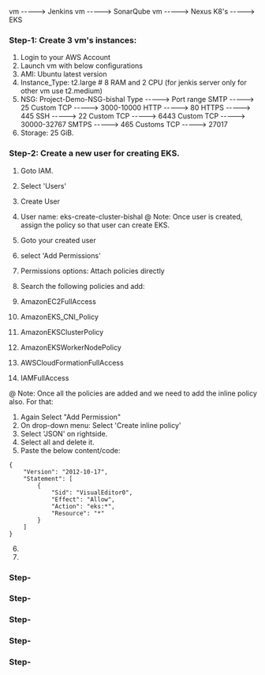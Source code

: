 vm -----> Jenkins
vm -----> SonarQube
vm -----> Nexus
K8's -----> EKS

### Step-1: Create 3 vm's instances:
1. Login to your AWS Account
2. Launch vm with below configurations
  1. AMI: Ubuntu latest version
  2. Instance_Type: t2.large # 8 RAM and 2 CPU (for jenkis server only for other vm use t2.medium)
  3. NSG: Project-Demo-NSG-bishal
     Type -----> Port range
     SMTP -----> 25
     Custom TCP -----> 3000-10000
     HTTP -----> 80
     HTTPS -----> 445
     SSH -----> 22
     Custom TCP -----> 6443
     Custom TCP -----> 30000-32767
     SMTPS -----> 465
     Customs TCP -----> 27017
  4. Storage: 25 GiB.
 

### Step-2: Create a new user for creating EKS.
1. Goto IAM.
2. Select 'Users'
3. Create User
4. User name: eks-create-cluster-bishal
@ Note: Once user is created, assign the policy so that user can create EKS.

1. Goto your created user
2. select 'Add Permissions'
3. Permissions options: Attach policies directly
4. Search the following policies and add:
  1. AmazonEC2FullAccess
  2. AmazonEKS_CNI_Policy
  3. AmazonEKSClusterPolicy
  4. AmazonEKSWorkerNodePolicy
  5. AWSCloudFormationFullAccess
  6. IAMFullAccess

@ Note: Once all the policies are added and we need to add the inline policy also. For that:
1. Again Select "Add Permission"
2. On drop-down menu: Select 'Create inline policy'
3. Select 'JSON' on rightside.
4. Select all and delete it.
5. Paste the below content/code:
```
{
    "Version": "2012-10-17",
    "Statement": [
        {
            "Sid": "VisualEditor0",
            "Effect": "Allow",
            "Action": "eks:*",
            "Resource": "*"
        }
    ]
}
```
6. 
8. 
### Step-

### Step-

### Step-

### Step-

### Step-
